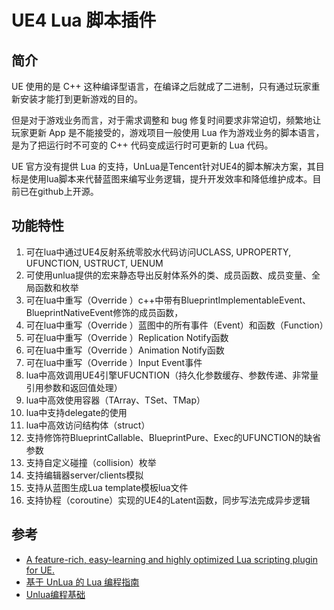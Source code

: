 # UE4 Lua 脚本插件

## 简介

UE 使用的是 C++ 这种编译型语言，在编译之后就成了二进制，只有通过玩家重新安装才能打到更新游戏的目的。

但是对于游戏业务而言，对于需求调整和 bug 修复时间要求非常迫切，频繁地让玩家更新 App 是不能接受的，游戏项目一般使用 Lua 作为游戏业务的脚本语言，是为了把运行时不可变的 C++ 代码变成运行时可更新的 Lua 代码。

UE 官方没有提供 Lua 的支持，UnLua是Tencent针对UE4的脚本解决方案，其目标是使用lua脚本来代替蓝图来编写业务逻辑，提升开发效率和降低维护成本。目前已在github上开源。


## 功能特性

1. 可在lua中通过UE4反射系统零胶水代码访问UCLASS, UPROPERTY, UFUNCTION, USTRUCT, UENUM
2. 可使用unlua提供的宏来静态导出反射体系外的类、成员函数、成员变量、全局函数和枚举
3. 可在lua中重写（Override ）c++中带有BlueprintImplementableEvent、BlueprintNativeEvent修饰的成员函数，
4. 可在lua中重写（Override ）蓝图中的所有事件（Event）和函数（Function）
5. 可在lua中重写（Override ）Replication Notify函数
6. 可在lua中重写（Override ）Animation Notify函数
7. 可在lua中重写（Override ）Input Event事件
8. lua中高效调用UE4引擎UFUCNTION（持久化参数缓存、参数传递、非常量引用参数和返回值处理）
9. lua中高效使用容器（TArray、TSet、TMap）
10. lua中支持delegate的使用
11. lua中高效访问结构体（struct）
12. 支持修饰符BlueprintCallable、BlueprintPure、Exec的UFUNCTION的缺省参数
13. 支持自定义碰撞（collision）枚举
14. 支持编辑器server/clients模拟
15. 支持从蓝图生成Lua template模板lua文件
16. 支持协程（coroutine）实现的UE4的Latent函数，同步写法完成异步逻辑

## 参考

- [A feature-rich, easy-learning and highly optimized Lua scripting plugin for UE.](https://github.com/Tencent/UnLua)
- [基于 UnLua 的 Lua 编程指南](https://ue5wiki.com/wiki/36659/)
- [Unlua编程基础](https://www.cnblogs.com/kekec/p/15110742.html)
